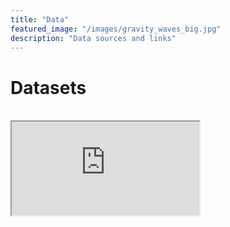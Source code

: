 ```yaml
---
title: "Data"
featured_image: "/images/gravity_waves_big.jpg"
description: "Data sources and links"
---
```


# Datasets

<!-- Use an empty line for spacing -->
<br />

<iframe src="https://docs.google.com/spreadsheets/d/e/2PACX-1vQ1LzxUNodZkK7vz1rFpUS7xN6gSGctIcWiICuOn7nPP6F_edDqUB0Hl3sGycMBLSrgobBkz4HNVt5g/pubhtml?widget=true&amp;headers=false"></iframe>

